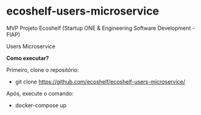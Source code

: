 # ecoshelf-users-microservice
MVP Projeto Ecoshelf (Startup ONE &amp; Engineering Software Development - FIAP)

Users Microservice

**Como executar?**

Primeiro, clone o repositório:

- git clone https://github.com/ecoshelf/ecoshelf-users-microservice/

Após, execute o comando:

- docker-compose up